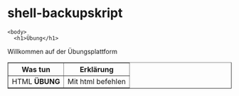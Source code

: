 # shell-backupskript
<html lang ="de">
 <head>
 <title>...</title>
 </head>
 <body>
  
   
    <body>
      <h1>Übung</h1>
<p>Willkommen auf der  Übungsplattform</p>
<table border= "1">
	<tr><th>Was tun</th>
	<th>Erklärung</th></tr>
	<tr><td>HTML <b> ÜBUNG</b></td><td>Mit html befehlen</td></tr>
